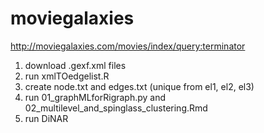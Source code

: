 # moviegalaxies
http://moviegalaxies.com/movies/index/query:terminator

1. download .gexf.xml files
2. run xmlTOedgelist.R
3. create node.txt and edges.txt (unique from el1, el2, el3)
4. run 01_graphMLforRigraph.py and 02_multilevel_and_spinglass_clustering.Rmd
5. run DiNAR
